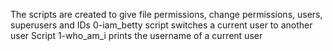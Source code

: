 The scripts are created to give file permissions, change permissions, users, superusers and IDs
0-iam_betty script switches a current user to another user
Script 1-who_am_i prints the username of a current user
